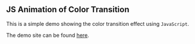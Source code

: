 JS Animation of Color Transition
---
This is a simple demo showing the color transition effect using `JavaScript`.

The demo site can be found [here](http://cs.ucla.edu/~wuxu/).